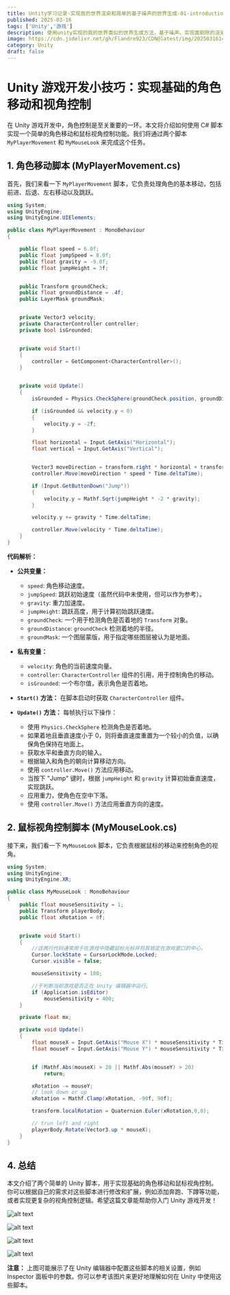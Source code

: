 ```yaml
---
title: Untity学习记录-实现我的世界渲染和简单的基于噪声的世界生成-01-introduction
published: 2025-03-16
tags: ['Unity','游戏']
description: 使用unity实现的我的世界类似的世界生成方法，基于噪声。实现面剔除的渲染。
image: https://cdn.jsdelivr.net/gh/Flandre923/CDN@latest/img/20250316141422.png
category: Unity
draft: false
---
```

# Unity 游戏开发小技巧：实现基础的角色移动和视角控制

在 Unity 游戏开发中，角色控制是至关重要的一环。本文将介绍如何使用 C# 脚本实现一个简单的角色移动和鼠标视角控制功能。我们将通过两个脚本 `MyPlayerMovement` 和 `MyMouseLook` 来完成这个任务。

## 1. 角色移动脚本 (MyPlayerMovement.cs)

首先，我们来看一下 `MyPlayerMovement` 脚本，它负责处理角色的基本移动，包括前进、后退、左右移动以及跳跃。

```csharp
using System;
using UnityEngine;
using UnityEngine.UIElements;

public class MyPlayerMovement : MonoBehaviour
{

    public float speed = 6.0f;
    public float jumpSpeed = 8.0f;
    public float gravity = -9.8f;
    public float jumpHeight = 3f;


    public Transform groundCheck;
    public float groundDistance = .4f;
    public LayerMask groundMask;


    private Vector3 velocity;
    private CharacterController controller;
    private bool isGrounded;


    private void Start()
    {
        controller = GetComponent<CharacterController>();
    }


    private void Update()
    {
        isGrounded = Physics.CheckSphere(groundCheck.position, groundDistance, groundMask);

        if (isGrounded && velocity.y < 0)
        {
            velocity.y = -2f;
        }

        float horizontal = Input.GetAxis("Horizontal");
        float vertical = Input.GetAxis("Vertical");


        Vector3 moveDirection = transform.right * horizontal + transform.forward * vertical;
        controller.Move(moveDirection * speed * Time.deltaTime);

        if (Input.GetButtonDown("Jump"))
        {
            velocity.y = Mathf.Sqrt(jumpHeight * -2 * gravity);
        }

        velocity.y += gravity * Time.deltaTime;

        controller.Move(velocity * Time.deltaTime);
    }
}
```

**代码解析：**

* **公共变量：**

  * `speed`: 角色移动速度。
  * `jumpSpeed`: 跳跃初始速度（虽然代码中未使用，但可以作为参考）。
  * `gravity`: 重力加速度。
  * `jumpHeight`: 跳跃高度，用于计算初始跳跃速度。
  * `groundCheck`: 一个用于检测角色是否着地的 `Transform` 对象。
  * `groundDistance`: `groundCheck` 检测着地的半径。
  * `groundMask`: 一个图层蒙版，用于指定哪些图层被认为是地面。
* **私有变量：**

  * `velocity`: 角色的当前速度向量。
  * `controller`: `CharacterController` 组件的引用，用于控制角色的移动。
  * `isGrounded`: 一个布尔值，表示角色是否着地。
* **​`Start()`​**  **方法：**  在脚本启动时获取 `CharacterController` 组件。
* **​`Update()`​**  **方法：**  每帧执行以下操作：

  * 使用 `Physics.CheckSphere` 检测角色是否着地。
  * 如果着地且垂直速度小于 0，则将垂直速度重置为一个较小的负值，以确保角色保持在地面上。
  * 获取水平和垂直方向的输入。
  * 根据输入和角色的朝向计算移动方向。
  * 使用 `controller.Move()` 方法应用移动。
  * 当按下 "Jump" 键时，根据 `jumpHeight` 和 `gravity` 计算初始垂直速度，实现跳跃。
  * 应用重力，使角色在空中下落。
  * 使用 `controller.Move()` 方法应用垂直方向的速度。

## 2. 鼠标视角控制脚本 (MyMouseLook.cs)

接下来，我们看一下 `MyMouseLook` 脚本，它负责根据鼠标的移动来控制角色的视角。
```c#
using System;
using UnityEngine;
using UnityEngine.XR;

public class MyMouseLook : MonoBehaviour
{
    public float mouseSensitivity = 1;
    public Transform playerBody;
    public float xRotation = 0f;


    private void Start()
    {
        //这两行代码通常用于在游戏中隐藏鼠标光标并将其锁定在游戏窗口的中心，
        Cursor.lockState = CursorLockMode.Locked;
        Cursor.visible = false;

        mouseSensitivity = 180;

        //于判断当前游戏是否正在 Unity 编辑器中运行。
        if (Application.isEditor)
            mouseSensitivity = 400;
    }

    private float mx;

    private void Update()
    {
        float mouseX = Input.GetAxis("Mouse X") * mouseSensitivity * Time.deltaTime;
        float mouseY = Input.GetAxis("Mouse Y") * mouseSensitivity * Time.deltaTime;


        if (Mathf.Abs(mouseX) > 20 || Mathf.Abs(mouseY) > 20)
            return;

        xRotation -= mouseY;
        // look down or up
        xRotation = Mathf.Clamp(xRotation, -90f, 90f);

        transform.localRotation = Quaternion.Euler(xRotation,0,0);

        // trun left and right
        playerBody.Rotate(Vector3.up * mouseX);
    }
}
```



## 4. 总结

本文介绍了两个简单的 Unity 脚本，用于实现基础的角色移动和鼠标视角控制。你可以根据自己的需求对这些脚本进行修改和扩展，例如添加奔跑、下蹲等功能，或者实现更复杂的视角控制逻辑。希望这篇文章能帮助你入门 Unity 游戏开发！

![alt text](image-3.png)

![alt text](image-2.png)

![alt text](image-1.png)

![alt text](image.png)

**注意：**  上图可能展示了在 Unity 编辑器中配置这些脚本的相关设置，例如 Inspector 面板中的参数。你可以参考该图片来更好地理解如何在 Unity 中使用这些脚本。